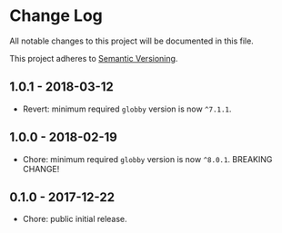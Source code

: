 # Change Log

All notable changes to this project will be documented in this file.

This project adheres to [Semantic Versioning](http://semver.org).

## 1.0.1 - 2018-03-12

* Revert: minimum required `globby` version is now `^7.1.1`.

## 1.0.0 - 2018-02-19

* Chore: minimum required `globby` version is now `^8.0.1`. BREAKING CHANGE!

## 0.1.0 - 2017-12-22

* Chore: public initial release.
